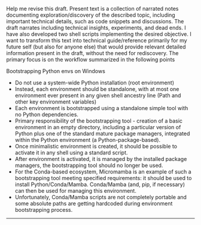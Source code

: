 Help me revise this draft. Present text is a collection of narrated notes documenting exploration/discovery of the described topic, including important technical details, such as code snippets and discussions. The draft narrates including technical insights, experiments, and dead ends. I have also developed two shell scripts implementing the desired objective. I want to transform this text into technical guide/reference primarily for my future self (but also for anyone else) that would provide relevant detailed information present in the draft, without the need for rediscovery. The primary focus is on the workflow summarized in the following points

Bootstrapping Python envs on Windows
- Do not use a system-wide Python installation (root environment)
- Instead, each environment should be standalone, with at most one environment ever present in any given shell ancestry line (Path and other key environment variables)
- Each environment is bootstrapped using a standalone simple tool with no Python dependencies.
- Primary responsibility of the bootstrapping tool - creation of a basic environment in an empty directory, including a particular version of Python plus one of the standard mature package managers, integrated within the Python environment (a Python-package-based).
- Once minimalistic environment is created, it should be possible to activate it in any shell using a standard script.
- After environment is activated, it is managed by the installed package managers, the bootstrapping tool should no longer be used.
- For the Conda-based ecosystem, Micromamba is an example of such a bootstrapping tool meeting specified requirements: it should be used to install Python/Conda/Mamba. Conda/Mamba (and, pip, if necessary) can then be used for managing this environment.
- Unfortunately, Conda/Mamba scripts are not completely portable and some absolute paths are getting hardcoded during environment bootstrapping process. 

---

